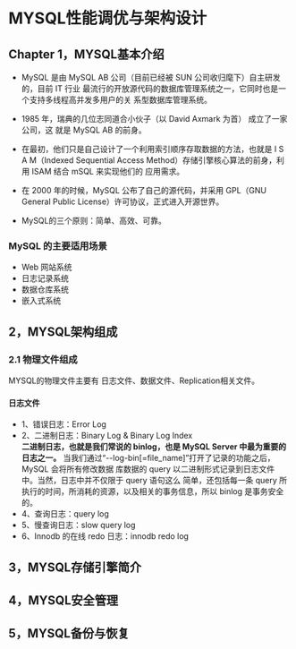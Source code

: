 # MYSQL性能调优与架构设计  

## Chapter 1，MYSQL基本介绍
* MySQL 是由 MySQL AB 公司（目前已经被 SUN 公司收归麾下）自主研发的，目前 IT 行业
最流行的开放源代码的数据库管理系统之一，它同时也是一个支持多线程高并发多用户的关
系型数据库管理系统。  
* 1985 年，瑞典的几位志同道合小伙子（以 David Axmark 为首） 成立了一家公司，这
就是 MySQL AB 的前身。   
* 在最初，他们只是自己设计了一个利用索引顺序存取数据的方法，也就是 I S A M（Indexed
Sequential Access Method）存储引擎核心算法的前身，利用 ISAM 结合 mSQL 来实现他们的
应用需求。
* 在 2000 年的时候，MySQL 公布了自己的源代码，并采用 GPL（GNU General Public
License）许可协议，正式进入开源世界。  

* MySQL的三个原则：简单、高效、可靠。  

### MySQL 的主要适用场景
* Web 网站系统
* 日志记录系统
* 数据仓库系统
* 嵌入式系统

## 2，MYSQL架构组成
### 2.1 物理文件组成
MYSQL的物理文件主要有 日志文件、数据文件、Replication相关文件。
#### 日志文件
* 1、错误日志：Error Log  
* 2、二进制日志：Binary Log & Binary Log Index  
    **二进制日志，也就是我们常说的 binlog，也是 MySQL Server 中最为重要的日志之一。**
当我们通过“--log-bin[=file_name]”打开了记录的功能之后，MySQL 会将所有修改数据
库数据的 query 以二进制形式记录到日志文件中。当然，日志中并不仅限于 query 语句这么
简单，还包括每一条 query 所执行的时间，所消耗的资源，以及相关的事务信息，所以 binlog
是事务安全的。
* 4、查询日志：query log
* 5、慢查询日志：slow query log
* 6、Innodb 的在线 redo 日志：innodb redo log
## 3，MYSQL存储引擎简介
## 4，MYSQL安全管理
## 5，MYSQL备份与恢复
